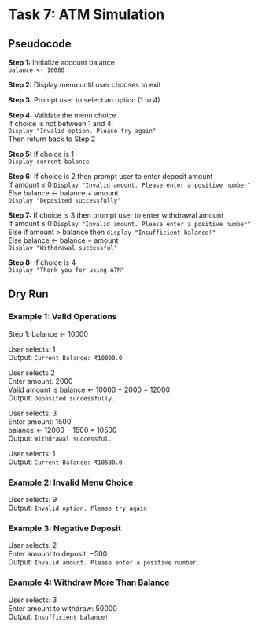 # Task 7: ATM Simulation

## Pseudocode

**Step 1:** Initialize account balance  
`balance <- 10000`  

**Step 2:** Display menu until user chooses to exit  

**Step 3:** Prompt user to select an option (1 to 4)  

**Step 4:** Validate the menu choice  
If choice is not between 1 and 4:  
`Display "Invalid option. Please try again"`  
Then return back to Step 2  

**Step 5:** If choice is 1   
`Display current balance`   

**Step 6:** If choice is 2 then prompt user to enter deposit amount  
  If amount ≤ 0 
    `Display "Invalid amount. Please enter a positive number"`  
  Else balance <- balance + amount  
    `Display "Deposited successfully"`  
 
**Step 7:** If choice is 3 then prompt user to enter withdrawal amount  
  If amount ≤ 0 
   `Display "Invalid amount. Please enter a positive number"`  
  Else if amount > balance then 
   `display "Insufficient balance!"`  
  Else balance <- balance − amount  
    `Display "Withdrawal successful"`

**Step 8:** If choice is 4  
`Display "Thank you for using ATM"`

## Dry Run

### Example 1: Valid Operations

Step 1: balance <- 10000  

User selects: 1  
 Output: 
 `Current Balance: ₹10000.0`  

User selects 2  
 Enter amount: 2000  
  Valid amount is balance <- 10000 + 2000 = 12000  
 Output: 
 `Deposited successfully.`

User selects: 3  
Enter amount: 1500  
 balance <- 12000 − 1500 = 10500  
Output: 
`Withdrawal successful.`  

User selects: 1  
Output:
`Current Balance: ₹10500.0`  


### Example 2: Invalid Menu Choice

User selects: 9  
Output: 
`Invalid option. Please try again`  


### Example 3: Negative Deposit

User selects: 2  
Enter amount to deposit: −500  
Output: 
`Invalid amount. Please enter a positive number.`  


### Example 4: Withdraw More Than Balance

User selects: 3  
Enter amount to withdraw: 50000  
Output: 
`Insufficient balance!`
